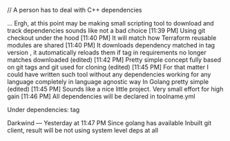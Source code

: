 // A person has to deal with C++ dependencies

...
Ergh, at this point may be making small scripting tool to download and track dependencies sounds like not a bad choice
[11:39 PM]
Using git checkout under the hood
[11:40 PM]
It will match how Terraform reusable modules are shared
[11:40 PM]
It downloads dependency matched in tag version , it automatically reloads them if tag in requirements no longer matches downloaded (edited)
[11:42 PM]
Pretty simple concept fully based on git tags and git used for cloning (edited)
[11:45 PM]
For that matter I could have written such tool without any dependencies working for any language completely in language agnostic way
In Golang pretty simple  (edited)
[11:45 PM]
Sounds like a nice little project. Very small effort for high gain
[11:46 PM]
All dependencies will be declared in toolname.yml

Under dependencies: tag

Darkwind — Yesterday at 11:47 PM
Since golang has available Inbuilt git client, result will be not using system level deps at all